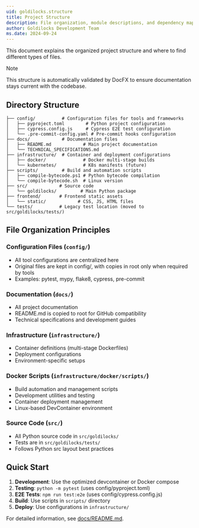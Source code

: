 ```yaml
---
uid: goldilocks.structure
title: Project Structure
description: File organization, module descriptions, and dependency mapping for Goldilocks
author: Goldilocks Development Team
ms.date: 2024-09-24
---
```


This document explains the organized project structure and where to find different types of files.

> [!NOTE]
> This structure is automatically validated by DocFX to ensure documentation stays current with the codebase.

## Directory Structure

```text
├── config/          # Configuration files for tools and frameworks
│   ├── pyproject.toml        # Python project configuration
│   ├── cypress.config.js     # Cypress E2E test configuration
│   └── .pre-commit-config.yaml # Pre-commit hooks configuration
├── docs/            # Documentation files
│   ├── README.md            # Main project documentation
│   └── TECHNICAL_SPECIFICATIONS.md
├── infrastructure/  # Container and deployment configurations
│   ├── docker/              # Docker multi-stage builds
│   └── kubernetes/          # K8s manifests (future)
├── scripts/         # Build and automation scripts
│   ├── compile-bytecode.ps1 # Python bytecode compilation
│   └── compile-bytecode.sh  # Linux version
├── src/            # Source code
│   └── goldilocks/         # Main Python package
├── frontend/       # Frontend static assets
│   └── static/            # CSS, JS, HTML files
└── tests/          # Legacy test location (moved to src/goldilocks/tests/)
```

## File Organization Principles

### Configuration Files (`config/`)

- All tool configurations are centralized here
- Original files are kept in config/, with copies in root only when required by tools
- Examples: pytest, mypy, flake8, cypress, pre-commit

### Documentation (`docs/`)

- All project documentation
- README.md is copied to root for GitHub compatibility
- Technical specifications and development guides

### Infrastructure (`infrastructure/`)

- Container definitions (multi-stage Dockerfiles)
- Deployment configurations
- Environment-specific setups

### Docker Scripts (`infrastructure/docker/scripts/`)

- Build automation and management scripts
- Development utilities and testing
- Container deployment management
- Linux-based DevContainer environment

### Source Code (`src/`)

- All Python source code in `src/goldilocks/`
- Tests are in `src/goldilocks/tests/`
- Follows Python src layout best practices

## Quick Start

1. **Development**: Use the optimized devcontainer or Docker compose
2. **Testing**: `python -m pytest` (uses config/pyproject.toml)
3. **E2E Tests**: `npm run test:e2e` (uses config/cypress.config.js)
4. **Build**: Use scripts in `scripts/` directory
5. **Deploy**: Use configurations in `infrastructure/`

For detailed information, see [docs/README.md](docs/README.md).
